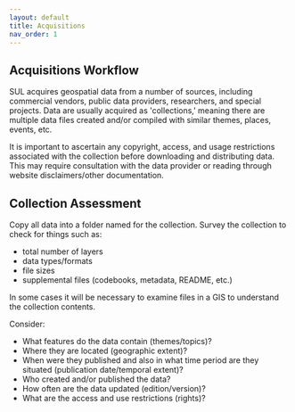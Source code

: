 ```yaml
---
layout: default
title: Acquisitions
nav_order: 1
---
```


## Acquisitions Workflow

SUL acquires geospatial data from a number of sources, including commercial vendors, public data providers, researchers, and special projects. Data are usually acquired as 'collections,' meaning there are multiple data files created and/or compiled with similar themes, places, events, etc. 

It is important to ascertain any copyright, access, and usage restrictions associated with the collection before downloading and distributing data. This may require consultation with the data provider or reading through website disclaimers/other documentation. 

## Collection Assessment

Copy all data into a folder named for the collection. Survey the collection to check for things such as:

* total number of layers
* data types/formats
* file sizes
* supplemental files (codebooks, metadata, README, etc.)

In some cases it will be necessary to examine files in a GIS to understand the collection contents. 

Consider: 
* What features do the data contain (themes/topics)? 
* Where they are located (geographic extent)? 
* When were they published and also in what time period are they situated (publication date/temporal extent)? 
* Who created and/or published the data? 
* How often are the data updated (edition/version)? 
* What are the access and use restrictions (rights)?
